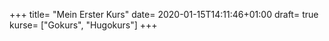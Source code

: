 +++
title= "Mein Erster Kurs"
date= 2020-01-15T14:11:46+01:00
draft= true
kurse= ["Gokurs", "Hugokurs"]
+++
